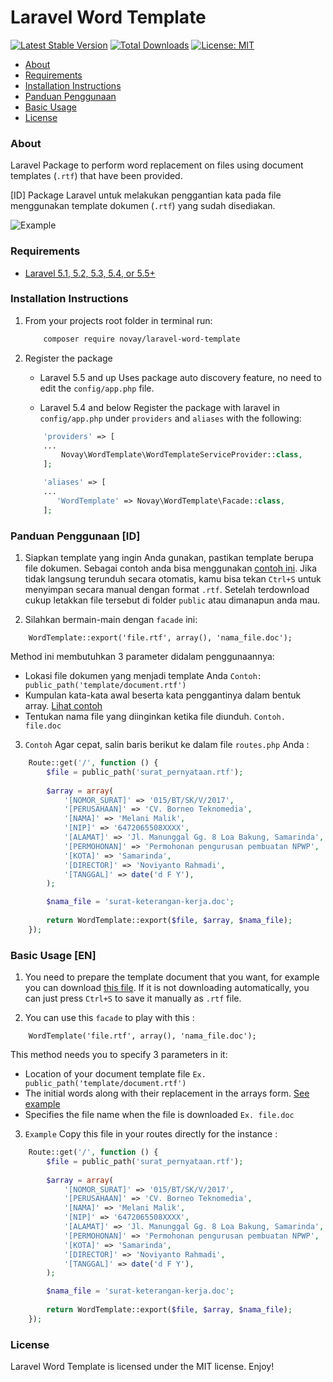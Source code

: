 # Laravel Word Template

[![Latest Stable Version](https://poser.pugx.org/novay/laravel-word-template/v/stable)](https://packagist.org/packages/novay/laravel-word-template)
[![Total Downloads](https://poser.pugx.org/novay/laravel-word-template/downloads)](https://packagist.org/packages/novay/laravel-word-template)
[![License: MIT](https://img.shields.io/badge/License-MIT-yellow.svg)](https://opensource.org/licenses/MIT)

- [About](#about)
- [Requirements](#requirements)
- [Installation Instructions](#installation-instructions)
- [Panduan Penggunaan](#penggunaan)
- [Basic Usage](#usage)
- [License](#license)

### About

Laravel Package to perform word replacement on files using document templates (`.rtf`) that have been provided.

[ID] Package Laravel untuk melakukan penggantian kata pada file menggunakan template dokumen (`.rtf`) yang sudah disediakan.

![Example](https://raw.githubusercontent.com/novay/laravel-word-template/master/example.png)

### Requirements
* [Laravel 5.1, 5.2, 5.3, 5.4, or 5.5+](https://laravel.com/docs/installation)

### Installation Instructions
1. From your projects root folder in terminal run:

    ```bash
        composer require novay/laravel-word-template
    ```

2. Register the package

    * Laravel 5.5 and up
    Uses package auto discovery feature, no need to edit the `config/app.php` file.

    * Laravel 5.4 and below
    Register the package with laravel in `config/app.php` under `providers` and `aliases` with the following:

    ```php
        'providers' => [
        ...
            Novay\WordTemplate\WordTemplateServiceProvider::class,
        ];

        'aliases' => [
        ...
           'WordTemplate' => Novay\WordTemplate\Facade::class, 
        ];
    ```

### Panduan Penggunaan [ID]
1. Siapkan template yang ingin Anda gunakan, pastikan template berupa file dokumen. Sebagai contoh anda bisa menggunakan [contoh ini](https://raw.githubusercontent.com/novay/laravel-word-template/master/surat_pernyataan.rtf). 
Jika tidak langsung terunduh secara otomatis, kamu bisa tekan `Ctrl+S` untuk menyimpan secara manual dengan format `.rtf`. Setelah terdownload cukup letakkan file tersebut di folder `public` atau dimanapun anda mau.

2. Silahkan bermain-main dengan `facade` ini:

```
	WordTemplate::export('file.rtf', array(), 'nama_file.doc');
``` 

Method ini membutuhkan 3 parameter didalam penggunaannya:

- Lokasi file dokumen yang menjadi template Anda `Contoh: public_path('template/document.rtf')`
- Kumpulan kata-kata awal beserta kata penggantinya dalam bentuk array. [Lihat contoh](https://github.com/novay/laravel-word-template/blob/master/sample.php)
- Tentukan nama file yang diinginkan ketika file diunduh. `Contoh. file.doc`


3. `Contoh` Agar cepat, salin baris berikut ke dalam file `routes.php` Anda :

```php
    Route::get('/', function () {
		$file = public_path('surat_pernyataan.rtf');
		
		$array = array(
			'[NOMOR_SURAT]' => '015/BT/SK/V/2017',
			'[PERUSAHAAN]' => 'CV. Borneo Teknomedia',
			'[NAMA]' => 'Melani Malik',
			'[NIP]' => '6472065508XXXX',
			'[ALAMAT]' => 'Jl. Manunggal Gg. 8 Loa Bakung, Samarinda',
			'[PERMOHONAN]' => 'Permohonan pengurusan pembuatan NPWP',
			'[KOTA]' => 'Samarinda',
			'[DIRECTOR]' => 'Noviyanto Rahmadi',
			'[TANGGAL]' => date('d F Y'),
		);

		$nama_file = 'surat-keterangan-kerja.doc';
		
		return WordTemplate::export($file, $array, $nama_file);
	});
```

### Basic Usage [EN]
1. You need to prepare the template document that you want, for example you can download [this file](https://raw.githubusercontent.com/novay/laravel-word-template/master/surat_pernyataan.rtf). 
If it is not downloading automatically, you can just press `Ctrl+S` to save it manually as `.rtf` file.

2. You can use this `facade` to play with this :

```
	WordTemplate('file.rtf', array(), 'nama_file.doc');
``` 

This method needs you to specify 3 parameters in it:

- Location of your document template file `Ex. public_path('template/document.rtf')`
- The initial words along with their replacement in the arrays form. [See example](https://github.com/novay/laravel-word-template/blob/master/sample.php)
- Specifies the file name when the file is downloaded `Ex. file.doc`


3. `Example` Copy this file in your routes directly for the instance :

```php
    Route::get('/', function () {
		$file = public_path('surat_pernyataan.rtf');
		
		$array = array(
			'[NOMOR_SURAT]' => '015/BT/SK/V/2017',
			'[PERUSAHAAN]' => 'CV. Borneo Teknomedia',
			'[NAMA]' => 'Melani Malik',
			'[NIP]' => '6472065508XXXX',
			'[ALAMAT]' => 'Jl. Manunggal Gg. 8 Loa Bakung, Samarinda',
			'[PERMOHONAN]' => 'Permohonan pengurusan pembuatan NPWP',
			'[KOTA]' => 'Samarinda',
			'[DIRECTOR]' => 'Noviyanto Rahmadi',
			'[TANGGAL]' => date('d F Y'),
		);

		$nama_file = 'surat-keterangan-kerja.doc';
		
		return WordTemplate::export($file, $array, $nama_file);
	});
```

### License
Laravel Word Template is licensed under the MIT license. Enjoy!